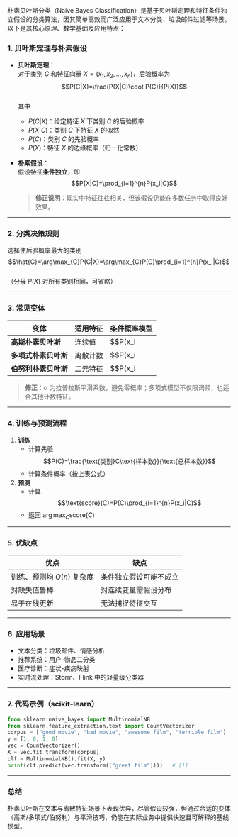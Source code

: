 
朴素贝叶斯分类（Naive Bayes Classification）是基于贝叶斯定理和特征条件独立假设的分类算法，因其简单高效而广泛应用于文本分类、垃圾邮件过滤等场景。以下是其核心原理、数学基础及应用特点：

### 1. 贝叶斯定理与朴素假设
- **贝叶斯定理**：  
  对于类别 $C$ 和特征向量 $X=(x_1,x_2,\dots,x_n)$，后验概率为  
  $$P(C|X)=\frac{P(X|C)\cdot P(C)}{P(X)}$$  
  其中  
  - $P(C|X)$：给定特征 $X$ 下类别 $C$ 的后验概率  
  - $P(X|C)$：类别 $C$ 下特征 $X$ 的似然  
  - $P(C)$：类别 $C$ 的先验概率  
  - $P(X)$：特征 $X$ 的边缘概率（归一化常数）

- **朴素假设**：  
  假设特征**条件独立**，即  
  $$P(X|C)=\prod_{i=1}^{n}P(x_i|C)$$  
  > **修正说明**：现实中特征往往相关，但该假设仍能在多数任务中取得良好效果。

---

### 2. 分类决策规则
选择使后验概率最大的类别  
$$\hat{C}=\arg\max_{C}P(C|X)=\arg\max_{C}P(C)\prod_{i=1}^{n}P(x_i|C)$$  
（分母 $P(X)$ 对所有类别相同，可省略）

---

### 3. 常见变体
| 变体 | 适用特征 | 条件概率模型 |
|---|---|---|
| **高斯朴素贝叶斯** | 连续值 | $$P(x_i|C)=\frac{1}{\sqrt{2\pi\sigma_{C}^{2}}}\exp\left(-\frac{(x_i-\mu_C)^2}{2\sigma_C^2}\right)$$ |
| **多项式朴素贝叶斯** | 离散计数 | $$P(x_i|C)=\frac{N_{ci}+\alpha}{N_c+\alpha n}$$ |
| **伯努利朴素贝叶斯** | 二元特征 | $$P(x_i|C)=P(x_i=1|C)^{x_i}\bigl(1-P(x_i=1|C)\bigr)^{1-x_i}$$ |

> **修正**：$\alpha$ 为拉普拉斯平滑系数，避免零概率；多项式模型不仅限词频，也适合其他计数特征。

---

### 4. 训练与预测流程
1. **训练**  
   - 计算先验 $$P(C)=\frac{\text{类别}C\text{样本数}}{\text{总样本数}}$$  
   - 计算条件概率（按上表公式）
2. **预测**  
   - 计算 $$\text{score}(C)=P(C)\prod_{i=1}^{n}P(x_i|C)$$  
   - 返回 $\arg\max_C \text{score}(C)$

---

### 5. 优缺点
| **优点** | **缺点** |
|---|---|
| 训练、预测均 $O(n)$ 复杂度 | 条件独立假设可能不成立 |
| 对缺失值鲁棒 | 对连续变量需假设分布 |
| 易于在线更新 | 无法捕捉特征交互 |

---

### 6. 应用场景
- 文本分类：垃圾邮件、情感分析  
- 推荐系统：用户-物品二分类  
- 医疗诊断：症状-疾病映射  
- 实时流处理：Storm、Flink 中的轻量级分类器

---

### 7. 代码示例（scikit-learn）
```python
from sklearn.naive_bayes import MultinomialNB
from sklearn.feature_extraction.text import CountVectorizer
corpus = ["good movie", "bad movie", "awesome film", "terrible film"]
y = [1, 0, 1, 0]
vec = CountVectorizer()
X = vec.fit_transform(corpus)
clf = MultinomialNB().fit(X, y)
print(clf.predict(vec.transform(["great film"])))   # [1]
```

---

### 总结
朴素贝叶斯在文本与离散特征场景下表现优异，尽管假设较强，但通过合适的变体（高斯/多项式/伯努利）与平滑技巧，仍能在实际业务中提供快速且可解释的基线模型。
